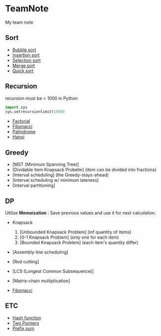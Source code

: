 # TeamNote

My team note
## Sort
  
  - [Bubble sort](sort/bub.md)
  - [Insertion sort](sort/ins.md)
  - [Selection sort](sort/sel.md)
  - [Merge sort](sort/mer.md)
  - [Quick sort](sort/qck.md)

## Recursion

  recursion must be < 1000 in Python
  ``` python
  import sys
  sys.setrecursionlimit(1000)
  ```
  - [Factorial](recursion/facto.md)
  - [Fibonacci](recursion/fibo.md)
  - [Palindrome](recursion/palin.md)
  - [Hanoi](recursion/hanoi.md)
    
## Greedy

  - [MST (Minimum Spanning Tree)]
  - [Dividable item Knapsack Probelm] (item can be divided into fractions)
  - [Interval scheduling] (the Greedy-stays-ahead)
  - [Interval scheduling w/ minimum lateness]
  - [Interval partitioning]

## DP  

Utilize __Memoization__ : Save previous values and use it for next calculation.
  - Knapsack
    1. [Unbounded Knapsack Problem] (inf quantity of items)
    2. [0-1 Knapsack Problem] (only one for each item)
    3. [Bounded Knapsack Problem] (each item's quantity differ)

  - [Assembly-line scheduling]
  - [Rod cutting]
  - [LCS (Longest Common Subsequence)]
  - [Matrix-chain multiplication]
  - [Fibonacci](DP/fiboDP.md)

## ETC

  - [Hash function](hash.md)
  - [Two Pointers](twoPointers.md)
  - [Prefix sum](prefixSum.md)